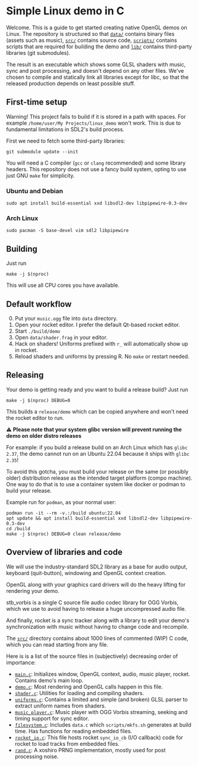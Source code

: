 # Simple Linux demo in C

Welcome. This is a guide to get started creating native OpenGL demos on Linux.
The repository is structured so that [`data/`](data/) contains binary files
(assets such as music), [`src/`](src/) contains source code, [`scripts/`](scripts/) contains scripts
that are required for building the demo and [`lib/`](lib/) contains third-party
libraries (git submodules).

The result is an executable which shows some GLSL shaders with music,
sync and post processing, and doesn't depend on any other files.
We've chosen to compile and statically link all libraries except for libc,
so that the released production depends on least possible stuff.

## First-time setup

Warning! This project fails to build if it is stored in a path with spaces.
For example `/home/user/My Projects/linux_demo` won't work. This is due to
fundamental limitations in SDL2's build process.

First we need to fetch some third-party libraries:
```
git submodule update --init
```

You will need a C compiler (`gcc` or `clang` recommended) and some library
headers. This repository does not use a fancy build system, opting to use just
GNU `make` for simplicity.

### Ubuntu and Debian

```
sudo apt install build-essential xxd libsdl2-dev libpipewire-0.3-dev
```

### Arch Linux

```
sudo pacman -S base-devel vim sdl2 libpipewire
```

## Building

Just run

```
make -j $(nproc)
```

This will use all CPU cores you have available.

## Default workflow

0. Put your `music.ogg` file into `data` directory.
1. Open your rocket editor. I prefer the default Qt-based rocket editor.
2. Start `./build/demo`
3. Open `data/shader.frag` in your editor.
4. Hack on shaders! Uniforms prefixed with `r_` will automatically show up in rocket.
5. Reload shaders and uniforms by pressing R. No `make` or restart needed.

## Releasing

Your demo is getting ready and you want to build a release build? Just run

```
make -j $(nproc) DEBUG=0
```

This builds a `release/demo` which can be copied anywhere and won't need the
rocket editor to run.

:warning: **Please note that your system glibc version will prevent running the demo on older distro releases**

For example: if you build a release build on an Arch Linux which has `glibc 2.37`,
the demo cannot run on an Ubuntu 22.04 because it ships with `glibc 2.35`!

To avoid this gotcha, you must build your release on the same (or possibly older)
distribution release as the intended target platform (compo machine).
One way to do that is to use a container system like docker or podman to build your release.

Example run for `podman`, as your normal user:
```
podman run -it --rm -v.:/build ubuntu:22.04
apt update && apt install build-essential xxd libsdl2-dev libpipewire-0.3-dev
cd /build
make -j $(nproc) DEBUG=0 clean release/demo
```

## Overview of libraries and code

We will use the industry-standard SDL2 library as a base for audio output,
keyboard (quit-button), windowing and OpenGL context creation.

OpenGL along with your graphics card drivers will do the heavy lifting for
rendering your demo.

stb_vorbis is a single C source file audio codec library for OGG Vorbis,
which we use to avoid having to release a huge uncompressed audio file.

And finally, rocket is a sync tracker along with a library to edit
your demo's synchronization with music without having to change code and
recompile.

The [`src/`](src/) directory contains about 1000 lines of commented (WIP) C code,
which you can read starting from any file.

Here is is a list of the source files in (subjectively) decreasing order of importance:
- [`main.c`](src/main.c): Initializes window, OpenGL context, audio, music player, rocket. Contains demo's main loop.
- [`demo.c`](src/demo.c): Most rendering and OpenGL calls happen in this file.
- [`shader.c`](src/shader.c): Utilities for loading and compiling shaders.
- [`uniforms.c`](src/uniforms.c): Contains a limited and simple (and broken) GLSL parser to extract uniform names from shaders.
- [`music_player.c`](src/music_player.c): Music player with OGG Vorbis streaming, seeking and timing support for sync editor.
- [`filesystem.c`](src/filesystem.c): Includes `data.c` which `scripts/mkfs.sh` generates at build time. Has functions for reading embedded files.
- [`rocket_io.c`](src/rocket_io.c): This file hosts rocket `sync_io_cb` (I/O callback) code for rocket to load tracks from embedded files.
- [`rand.c`](src/rand.c): A xoshiro PRNG implementation, mostly used for post processing noise.
